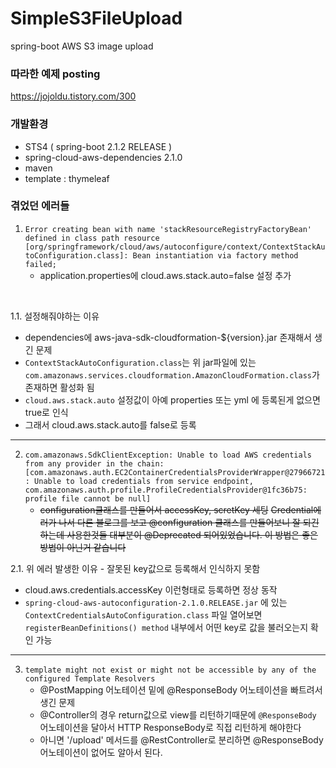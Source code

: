 # SimpleS3FileUpload
spring-boot AWS S3 image upload


### 따라한 예제 posting
https://jojoldu.tistory.com/300


### 개발환경
* STS4 ( spring-boot 2.1.2 RELEASE )
* spring-cloud-aws-dependencies 2.1.0
* maven
* template : thymeleaf


### 겪었던 에러들

1. `Error creating bean with name 'stackResourceRegistryFactoryBean' defined in class path resource [org/springframework/cloud/aws/autoconfigure/context/ContextStackAutoConfiguration.class]: Bean instantiation via factory method failed;`
   * application.properties에 cloud.aws.stack.auto=false 설정 추가
<br>

1.1. 설정해줘야하는 이유
   * dependencies에 aws-java-sdk-cloudformation-${version}.jar 존재해서 생긴 문제
   * `ContextStackAutoConfiguration.class`는 위 jar파일에 있는 `com.amazonaws.services.cloudformation.AmazonCloudFormation.class`가 존재하면 활성화 됨
  * `cloud.aws.stack.auto` 설정값이 아예 properties 또는 yml 에 등록된게 없으면 true로 인식
  * 그래서 cloud.aws.stack.auto를 false로 등록
<hr>

2. `com.amazonaws.SdkClientException: Unable to load AWS credentials from any provider in the chain: [com.amazonaws.auth.EC2ContainerCredentialsProviderWrapper@27966721: Unable to load credentials from service endpoint, com.amazonaws.auth.profile.ProfileCredentialsProvider@1fc36b75: profile file cannot be null]`
   * ~~configuration클래스를 만들어서 accessKey, scretKey 세팅~~
~~Credential에러가 나서 다른 블로그를 보고 @configuration 클래스를 만들어보니 잘 되긴 하는데 사용한것들 대부분이 @Deprecated 되어있었습니다. 이 방법은 좋은방법이 아닌거 같습니다~~

2.1. 위 에러 발생한 이유 - 잘못된 key값으로 등록해서 인식하지 못함
* cloud.aws.credentials.accessKey 이런형태로 등록하면 정상 동작
* `spring-cloud-aws-autoconfiguration-2.1.0.RELEASE.jar` 에 있는 `ContextCredentialsAutoConfiguration.class` 파일 열어보면 `registerBeanDefinitions() method` 내부에서 어떤 key로 값을 불러오는지 확인 가능
<hr>

3. `template might not exist or might not be accessible by any of the configured Template Resolvers`
   * @PostMapping 어노테이션 밑에 @ResponseBody 어노테이션을 빠트려서 생긴 문제
   * @Controller의 경우 return값으로 view를 리턴하기때문에 `@ResponseBody` 어노테이션을 달아서 HTTP ResponseBody로 직접 리턴하게 해야한다
   * 아니면 '/upload' 메서드를 @RestController로 분리하면 @ResponseBody 어노테이션이 없어도 알아서 된다.
